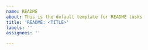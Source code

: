 ```yaml
---
name: README
about: This is the default template for README tasks
title: 'README: <TITLE>'
labels: ''
assignees: ''

---
```



